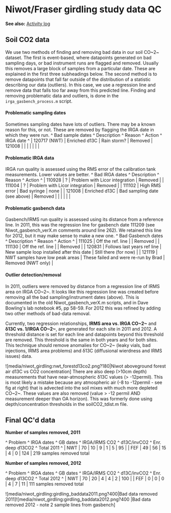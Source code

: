 # Niwot/Fraser girdling study data QC

 **See also:** [Activity log](niwot_girdling/niwot_activitylog_1.md)

## Soil CO2 data

We use two methods of finding and removing bad data in our soil CO~2~
dataset. The first is event-based, where datapoints generated on bad
sampling days, or bad instrument runs are flagged and removed. Usually
this removes a large block of samples from a particular date. These are
explained in the first three subheadings below. The second method is to
remove datapoints that fall far outside of the distribution of a
statistic describing our data (outliers). In this case, we use a
regression line and remove data that falls too far away from this
predicted line. Finding and removing problematic data and outliers, is
done in the `irga_gasbench_process.m` script.

#### Problematic sampling dates

Sometimes sampling dates have lots of outliers. There may be a known
reason for this, or not. These are removed by flagging the IRGA date in
which they were run. \^ Bad sample dates \^ Description \^ Reason \^
Action \^ IRGA date \^ | 120717 (NWT) | Enriched d13C | Rain storm? |
Removed | 121008 | | | | | | |

#### Problematic IRGA data

IRGA run quality is assessed using the RMS error of the calibration tank
measurements. Lower values are better. \^ Bad IRGA dates \^ Description
\^ Reason \^ Action \^ | 110928 | ? | Problem with Licor integration |
Removed | | 111004 | ? | Problem with Licor integration | Removed | |
111102 | High RMS error | Bad syringe | none | | 121008 | Enriched d13C
| Bad sampling date (see above) | Removed | | | | | |

#### Problematic gasbench data

Gasbench/IRMS run quality is assessed using its distance from a
reference line. In 2011, this was the regression line for gasbench date
111209 (see Niwot_gasbench_verX.m comments around line 262). We
retained this line for 2012, but it may make sense to make a new one. \^
Bad Gasbench dates \^ Description \^ Reason \^ Action \^ | 111025 | Off
the ref. line | | Removed | | 111130 | Off the ref. line | | Removed | |
120831 | Follows last years ref line | New sample loop installed after
this date | Still there (for now) | | 121119 | NWT samples have low peak
areas | These failed and were re-run by Brad | Removed (NWT only) |

#### Outlier detection/removal

In 2011, outliers were removed by distance from a regression line of
IRMS area on IRGA CO~2~. It looks like this regression line was created
before removing all the bad sampling/instrument dates (above). This is
documented in the old Niwot_gasbench_verX.m scripts, and in Dave
Bowling's lab notebook #5, pp 58-59. For 2012 this was refined by
adding two other methods of bad-data removal.

Currently, two regression relationships, **IRMS area vs. IRGA
CO~2~** and **δ13C vs. 1/IRGA CO~2~**, are generated for each site
in 2011 and 2012. A threshold distance is set for each line and
datapoints beyond this threshold are removed. This threshold is the same
in both years and for both sites. This technique should remove anomalies
for CO~2~ (leaky vials, bad injections, IRMS area problems) and δ13C
(diffusional wierdness and IRMS issues) data.

![media/niwot_girdling:nwt_forestd13co2.png?180|Niwot aboveground forest
air d13C vs CO2 concentration] There are also deep (>10cm depth)
measurements that have near-atmospheric δ13C values (> -12permil).
This is most likely a mistake because any atmospheric air (-8 to
-12permil - see fig at right) that is advected into the soil mixes with
much more depleted CO~2~. These values are also removed (value > -12
permil AND measurement deeper than OA horizon). This was formerly done
using depth/concentration thresholds in the soilCO2_tdist.m file.

## Final QC'd data

 **Number of samples removed, 2011**

\^ Problem \^ IRGA dates \^ GB dates \^ IRGA/IRMS CO2 \^ d13C/invCO2 \^
Enr. deep d13CO2 \^ Total 2011 \^ | NWT | 70 | 10 | 9 | 1 | 5 | 95 | |
FEF | 49 | 56 | 15 | 4 | 0 | 124 | 219 samples removed total

 **Number of samples removed, 2012**

\^ Problem \^ IRGA dates \^ GB dates \^ IRGA/IRMS CO2 \^ d13C/invCO2 \^
Enr. deep d13CO2 \^ Total 2012 \^ | NWT | 70 | 20 | 4 | 4 | 2 | 100 | |
FEF | 0 | 0 | 0 | 4 | 7 | 11 | 111 samples removed total

![media/niwot_girdling:girdling_baddata2011.png?400|Bad data removed
2011]![media/niwot_girdling:girdling_baddata2012.png?400 |Bad data
removed 2012 - note 2 sample lines from gasbench]
